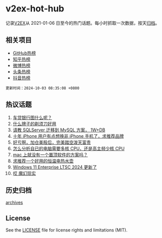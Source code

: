 # v2ex-hot-hub

 记录[V2EX](https://www.v2ex.com/)从 2021-01-06 日至今的热门话题。每小时抓取一次数据，按天[归档](archives)。
 
 ## 相关项目

- [GitHub热榜](https://github.com/it985/github-hot-hub)
- [知乎热榜](https://github.com/it985/zhihu-hot-hub)
- [微博热榜](https://github.com/it985/weibo-hot-hub)
- [头条热榜](https://github.com/it985/toutiao-hot-hub)
- [抖音热榜](https://github.com/it985/douyin-hot-hub)


 `更新时间：2024-10-03 08:35:08 +0800`

## 热议话题

1. [车贷银行图什么呢？](https://www.v2ex.com/t/1077371)
1. [什么牌子的剃须刀好用](https://www.v2ex.com/t/1077401)
1. [请教 SQLServer 迁移到 MySQL 方案， 1W+DB](https://www.v2ex.com/t/1077367)
1. [十年 iPhone 用户有点想换非 iPhone 手机了，求推荐品牌](https://www.v2ex.com/t/1077444)
1. [好亏啊，加仓美股后，完美踏空泼天富贵](https://www.v2ex.com/t/1077380)
1. [怎么分析自已的电脑需要多核 CPU，还是高主频少核 CPU](https://www.v2ex.com/t/1077418)
1. [mac 上就没有一个置顶软件的方案吗？](https://www.v2ex.com/t/1077366)
1. [求推荐一个好用的恒温电热水壶](https://www.v2ex.com/t/1077426)
1. [Windows 11 Enterprise LTSC 2024 更新了](https://www.v2ex.com/t/1077388)
1. [哎 魔幻现实](https://www.v2ex.com/t/1077370)

## 历史归档

[archives](archives)

## License

See the [LICENSE](LICENSE) file for license rights and limitations (MIT).
